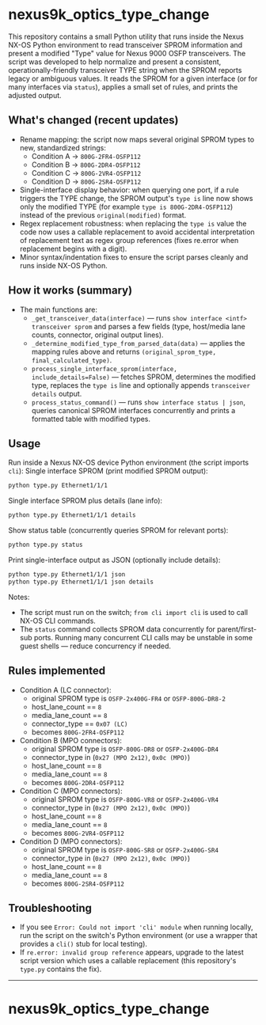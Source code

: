 # nexus9k_optics_type_change
This repository contains a small Python utility that runs inside the Nexus NX-OS Python environment to read transceiver SPROM information and present a modified "Type" value for Nexus 9000 OSFP transceivers.
The script was developed to help normalize and present a consistent, operationally-friendly transceiver TYPE string when the SPROM reports legacy or ambiguous values. It reads the SPROM for a given interface (or for many interfaces via `status`), applies a small set of rules, and prints the adjusted output.
## What's changed (recent updates)
- Rename mapping: the script now maps several original SPROM types to new, standardized strings:
	- Condition A -> `800G-2FR4-OSFP112`
	- Condition B -> `800G-2DR4-OSFP112`
	- Condition C -> `800G-2VR4-OSFP112`
	- Condition D -> `800G-2SR4-OSFP112`
- Single-interface display behavior: when querying one port, if a rule triggers the TYPE change, the SPROM output's `type is` line now shows only the modified TYPE (for example `type is 800G-2DR4-OSFP112`) instead of the previous `original(modified)` format.
- Regex replacement robustness: when replacing the `type is` value the code now uses a callable replacement to avoid accidental interpretation of replacement text as regex group references (fixes re.error when replacement begins with a digit).
- Minor syntax/indentation fixes to ensure the script parses cleanly and runs inside NX-OS Python.
## How it works (summary)
- The main functions are:
	- `_get_transceiver_data(interface)` — runs `show interface <intf> transceiver sprom` and parses a few fields (type, host/media lane counts, connector, original output lines).
	- `_determine_modified_type_from_parsed_data(data)` — applies the mapping rules above and returns `(original_sprom_type, final_calculated_type)`.
	- `process_single_interface_sprom(interface, include_details=False)` — fetches SPROM, determines the modified type, replaces the `type is` line and optionally appends `transceiver details` output.
	- `process_status_command()` — runs `show interface status | json`, queries canonical SPROM interfaces concurrently and prints a formatted table with modified types.
## Usage
Run inside a Nexus NX-OS device Python environment (the script imports `cli`):
Single interface SPROM (print modified SPROM output):
```bash
python type.py Ethernet1/1/1
```
Single interface SPROM plus details (lane info):
```bash
python type.py Ethernet1/1/1 details
```
Show status table (concurrently queries SPROM for relevant ports):
```bash
python type.py status
```
Print single-interface output as JSON (optionally include details):
```bash
python type.py Ethernet1/1/1 json
python type.py Ethernet1/1/1 json details
```
Notes:
- The script must run on the switch; `from cli import cli` is used to call NX-OS CLI commands.
- The `status` command collects SPROM data concurrently for parent/first-sub ports. Running many concurrent CLI calls may be unstable in some guest shells — reduce concurrency if needed.
## Rules implemented
- Condition A (LC connector):
	- original SPROM type is `OSFP-2x400G-FR4` or `OSFP-800G-DR8-2`
	- host_lane_count == `8`
	- media_lane_count == `8`
	- connector_type == `0x07 (LC)`
	- becomes `800G-2FR4-OSFP112`
- Condition B (MPO connectors):
	- original SPROM type is `OSFP-800G-DR8` or `OSFP-2x400G-DR4`
	- connector_type in (`0x27 (MPO 2x12)`, `0x0c (MPO)`)
	- host_lane_count == `8`
	- media_lane_count == `8`
	- becomes `800G-2DR4-OSFP112`
- Condition C (MPO connectors):
	- original SPROM type is `OSFP-800G-VR8` or `OSFP-2x400G-VR4`
	- connector_type in (`0x27 (MPO 2x12)`, `0x0c (MPO)`)
	- host_lane_count == `8`
	- media_lane_count == `8`
	- becomes `800G-2VR4-OSFP112`
- Condition D (MPO connectors):
	- original SPROM type is `OSFP-800G-SR8` or `OSFP-2x400G-SR4`
	- connector_type in (`0x27 (MPO 2x12)`, `0x0c (MPO)`)
	- host_lane_count == `8`
	- media_lane_count == `8`
	- becomes `800G-2SR4-OSFP112`
## Troubleshooting
- If you see `Error: Could not import 'cli' module` when running locally, run the script on the switch's Python environment (or use a wrapper that provides a `cli()` stub for local testing).
- If `re.error: invalid group reference` appears, upgrade to the latest script version which uses a callable replacement (this repository's `type.py` contains the fix).
---
# nexus9k_optics_type_change
